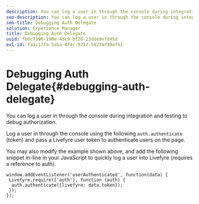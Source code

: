 ```yaml
---
description: You can log a user in through the console during integration and testing to debug authorization.
seo-description: You can log a user in through the console during integration and testing to debug authorization.
seo-title: Debugging Auth Delegate
solution: Experience Manager
title: Debugging Auth Delegate
uuid: fb0c7396-190e-4dc9-bf26-23dde9efd45d
exl-id: fa1c17fa-5aba-4f4c-9217-5823af30af61
---
```

# Debugging Auth Delegate{#debugging-auth-delegate}

You can log a user in through the console during integration and testing to debug authorization.

Log a user in through the console using the following `auth.authenticate` (token) and pass a Livefyre user token to authenticate users on the page.

You may also modify the example shown above, and add the following snippet in-line in your JavaScript to quickly log a user into Livefyre (requires a reference to auth).

```
window.addEventListener('userAuthenticated', function(data) { 
 Livefyre.require(['auth'], function (auth) { 
  auth.authenticate({livefyre: data.token}); 
 }); 
});
```
